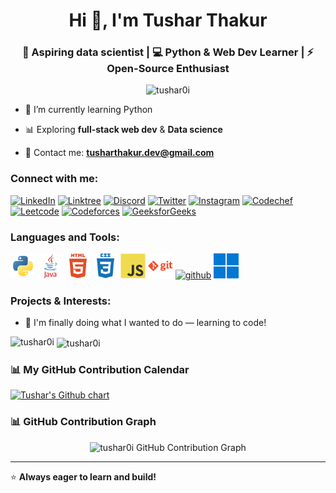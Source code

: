<h1 align="center">Hi 👋, I'm Tushar Thakur</h1>
<h3 align="center">🚀 Aspiring data scientist | 💻 Python & Web Dev Learner | ⚡ Open-Source Enthusiast</h3>

<p align="center">
  <img src="https://komarev.com/ghpvc/?username=tushar0i&label=Profile%20views&color=0e75b6&style=flat" alt="tushar0i" />
</p>

- 🚀 I’m currently learning Python
  
- 📊 Exploring **full-stack web dev** & **Data science**

- 💌 Contact me: **tusharthakur.dev@gmail.com**

<h3 align="left">Connect with me:</h3>
<p align="left">
  <a href="https://linkedin.com/in/tushar0i" target="_blank"><img src="https://raw.githubusercontent.com/rahuldkjain/github-profile-readme-generator/master/src/images/icons/Social/linked-in-alt.svg" alt="LinkedIn" height="30" width="40" /></a>
  <a href="https://linktr.ee/tushar0i" target="_blank"><img src="https://assets.production.linktr.ee/profiles/_next/static/logo-assets/apple-icon-180x180.png" alt="Linktree" height="30" width="30" /></a>
  <a href="https://discord.com/invite/8WTNGvJqU3" target="_blank"><img src="https://www.svgrepo.com/show/353655/discord-icon.svg" alt="Discord" height="30" width="40" /></a>
  <a href="https://twitter.com/tushar0i" target="_blank"><img src="https://raw.githubusercontent.com/rahuldkjain/github-profile-readme-generator/master/src/images/icons/Social/twitter.svg" height="30" width="40" alt="Twitter" /></a>
  <a href="https://www.instagram.com/tusharzeroi" target="_blank"><img src="https://www.svgrepo.com/show/13639/instagram.svg" alt="Instagram" height="30" width="40" /></a>
  <a href="https://www.codechef.com/users/tushar0i" target="_blank"><img src="https://avatars.githubusercontent.com/u/11960354?v=4" alt="Codechef" height="30" width="40" /></a>
  <a href="https://www.leetcode.com/tushar0i" target="_blank"><img src="https://raw.githubusercontent.com/rahuldkjain/github-profile-readme-generator/master/src/images/icons/Social/leet-code.svg" alt="Leetcode" height="30" width="40" /></a>
  <a href="https://codeforces.com/profile/tushar0i" target="_blank"><img src="https://raw.githubusercontent.com/rahuldkjain/github-profile-readme-generator/master/src/images/icons/Social/codeforces.svg" alt="Codeforces" height="30" width="40" /></a>
  <a href="https://auth.geeksforgeeks.org/user/tushar0i" target="_blank"><img src="https://raw.githubusercontent.com/rahuldkjain/github-profile-readme-generator/master/src/images/icons/Social/geeks-for-geeks.svg" alt="GeeksforGeeks" height="30" width="40" /></a>
</p>

<h3 align="left">Languages and Tools:</h3>
<p align="left">
  <a href="https://www.python.org/" target="_blank"><img src="https://github.com/devicons/devicon/blob/master/icons/python/python-original.svg" alt="Python" width="40" height="40"/></a>
  <a href="https://www.java.com/" target="_blank"><img src="https://github.com/devicons/devicon/blob/master/icons/java/java-original-wordmark.svg" alt="java" width="40" height="40"/></a>
  <a href="https://www.w3.org/TR/2011/WD-html5-20110405/" target="_blank"><img src="https://github.com/devicons/devicon/blob/master/icons/html5/html5-plain-wordmark.svg" alt="html5" width="40" height="40"/></a>
  <a href="https://www.w3.org/TR/css/#css" target="_blank"><img src="https://github.com/devicons/devicon/blob/master/icons/css3/css3-plain-wordmark.svg" alt="css3" width="40" height="40"/></a>
  <a href="https://www.javascript.com" target="_blank"><img src="https://raw.githubusercontent.com/devicons/devicon/master/icons/javascript/javascript-original.svg" alt="javascript" width="40" height="40"/></a>
  <a href="https://git-scm.com/" target="_blank"><img src="https://github.com/devicons/devicon/blob/master/icons/git/git-plain-wordmark.svg" alt="git" width="40" height="40"/></a>
  <a href="https://www.github.com/" target="_blank"><img src="https://upload.wikimedia.org/wikipedia/commons/a/ae/Github-desktop-logo-symbol.svg" alt="github" width="40" height="40"/></a>
  <a href="https://www.microsoft.com/en-in/windows" target="_blank"><img src="https://github.com/devicons/devicon/blob/master/icons/windows11/windows11-original.svg" alt="windows" width="40" height="40"/></a>

<h3 align="left">Projects & Interests:</h3>
<ul>
 
  <li>🌟 I'm finally doing what I wanted to do — learning to code!</li>
</ul>

<p><img align="left" src="https://github-readme-stats.vercel.app/api/top-langs?username=tushar0i&show_icons=true&locale=en&layout=compact&theme=vision-friendly-dark" alt="tushar0i" /></p>

<p>&nbsp;<img align="center" src="https://github-readme-stats.vercel.app/api?username=tushar0i&show_icons=true&locale=en&theme=neon&layout=compact&hide=contribs,prs" alt="tushar0i" /></p>


### 📊 My GitHub Contribution Calendar
<a href="https://github.com/tushar0i">
  <img  src="https://ghchart.rshah.org/tushar0i" alt="Tushar's Github chart" />
</a>


### 📊 GitHub Contribution Graph
<p align="center">
  <img src="https://github-readme-activity-graph.vercel.app/graph?username=tushar0i&theme=github-compact&area=true&hide_border=true" alt="tushar0i GitHub Contribution Graph" />
</p>

---

⭐ **Always eager to learn and build!**


